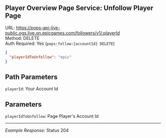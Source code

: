 ## Player Overview Page Service: Unfollow Player Page

URL: https://pops-api-live-public.ogs.live.on.epicgames.com/followers/v1/:playerId \
Method: DELETE \
Auth Required: Yes (`pops:follow:{accountId} DELETE`)

```json
{
  "playerIdToUnfollow": "epic"
}
```

## Path Parameters

`playerId`: Your Account Id

## Parameters

`playerIdToUnfollow`: Page Player's Account Id

---

_Example Response_: Status 204
